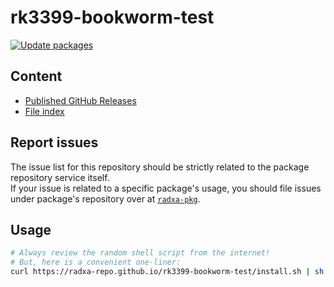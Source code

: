 # rk3399-bookworm-test

[![Update packages](https://github.com/radxa-repo/rk3399-bookworm-test/actions/workflows/update.yaml/badge.svg)](https://github.com/radxa-repo/rk3399-bookworm-test/actions/workflows/update.yaml)

## Content

* [Published GitHub Releases](https://radxa-repo.github.io/rk3399-bookworm-test/pkgs.json)
* [File index](https://radxa-repo.github.io/rk3399-bookworm-test/files.list)

## Report issues

The issue list for this repository should be strictly related to the package repository service itself.  
If your issue is related to a specific package's usage, you should file issues under package's repository over at [`radxa-pkg`](https://github.com/radxa-pkg).

## Usage

```bash
# Always review the random shell script from the internet!
# But, here is a convenient one-liner:
curl https://radxa-repo.github.io/rk3399-bookworm-test/install.sh | sh
```

